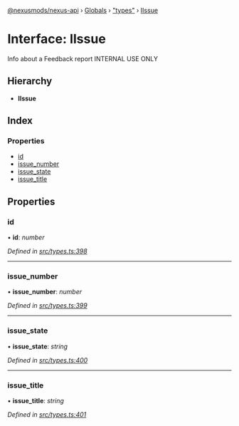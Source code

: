 [@nexusmods/nexus-api](../README.md) › [Globals](../globals.md) › ["types"](../modules/_types_.md) › [IIssue](_types_.iissue.md)

# Interface: IIssue

Info about a Feedback report
INTERNAL USE ONLY

## Hierarchy

* **IIssue**

## Index

### Properties

* [id](_types_.iissue.md#id)
* [issue_number](_types_.iissue.md#issue_number)
* [issue_state](_types_.iissue.md#issue_state)
* [issue_title](_types_.iissue.md#issue_title)

## Properties

###  id

• **id**: *number*

*Defined in [src/types.ts:398](https://github.com/Nexus-Mods/node-nexus-api/blob/master/src/types.ts#L398)*

___

###  issue_number

• **issue_number**: *number*

*Defined in [src/types.ts:399](https://github.com/Nexus-Mods/node-nexus-api/blob/master/src/types.ts#L399)*

___

###  issue_state

• **issue_state**: *string*

*Defined in [src/types.ts:400](https://github.com/Nexus-Mods/node-nexus-api/blob/master/src/types.ts#L400)*

___

###  issue_title

• **issue_title**: *string*

*Defined in [src/types.ts:401](https://github.com/Nexus-Mods/node-nexus-api/blob/master/src/types.ts#L401)*
